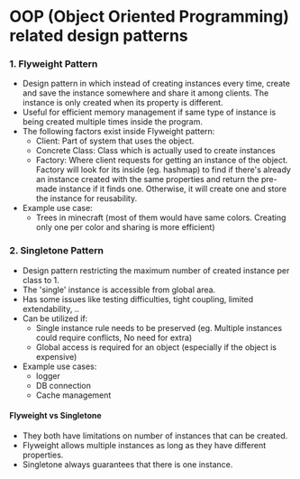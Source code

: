 # OOP (Object Oriented Programming) related design patterns

### 1. Flyweight Pattern
- Design pattern in which instead of creating instances every time, create and save the instance somewhere and share it among clients. The instance is only created when its property is different.
- Useful for efficient memory management if same type of instance is being created multiple times inside the program.
- The following factors exist inside Flyweight pattern:
    - Client: Part of system that uses the object.
    - Concrete Class: Class which is actually used to create instances
    - Factory: Where client requests for getting an instance of the object. Factory will look for its inside (eg. hashmap) to find if there's already an instance created with the same properties and return the pre-made instance if it finds one. Otherwise, it will create one and store the instance for reusability.
- Example use case:
    - Trees in minecraft (most of them would have same colors. Creating only one per color and sharing is more efficient)


### 2. Singletone Pattern
- Design pattern restricting the maximum number of created instance per class to 1.
- The 'single' instance is accessible from global area.
- Has some issues like testing difficulties, tight coupling, limited extendability, ..
- Can be utilized if:
    - Single instance rule needs to be preserved (eg. Multiple instances could require conflicts, No need for extra)
    - Global access is required for an object (especially if the object is expensive)
- Example use cases:
    - logger
    - DB connection
    - Cache management

#### Flyweight vs Singletone
- They both have limitations on number of instances that can be created.
- Flyweight allows multiple instances as long as they have different properties.
- Singletone always guarantees that there is one instance.